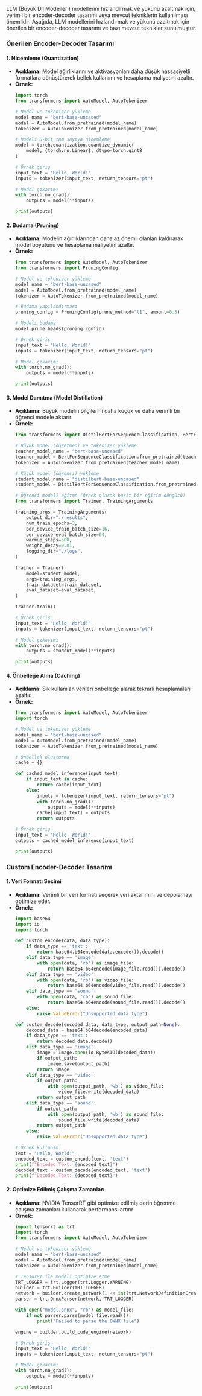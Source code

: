 LLM (Büyük Dil Modelleri) modellerini hızlandırmak ve yükünü azaltmak için, verimli bir encoder-decoder tasarımı veya mevcut tekniklerin kullanılması önemlidir. Aşağıda, LLM modellerini hızlandırmak ve yükünü azaltmak için önerilen bir encoder-decoder tasarımı ve bazı mevcut teknikler sunulmuştur.

### Önerilen Encoder-Decoder Tasarımı

#### 1. **Nicemleme (Quantization)**
- **Açıklama:** Model ağırlıklarını ve aktivasyonları daha düşük hassasiyetli formatlara dönüştürerek bellek kullanımı ve hesaplama maliyetini azaltır.
- **Örnek:**
  ```python
  import torch
  from transformers import AutoModel, AutoTokenizer

  # Model ve tokenizer yükleme
  model_name = "bert-base-uncased"
  model = AutoModel.from_pretrained(model_name)
  tokenizer = AutoTokenizer.from_pretrained(model_name)

  # Modeli 8-bit tam sayıya nicemleme
  model = torch.quantization.quantize_dynamic(
      model, {torch.nn.Linear}, dtype=torch.qint8
  )

  # Örnek giriş
  input_text = "Hello, World!"
  inputs = tokenizer(input_text, return_tensors="pt")

  # Model çıkarımı
  with torch.no_grad():
      outputs = model(**inputs)

  print(outputs)
  ```

#### 2. **Budama (Pruning)**
- **Açıklama:** Modelin ağırlıklarından daha az önemli olanları kaldırarak model boyutunu ve hesaplama maliyetini azaltır.
- **Örnek:**
  ```python
  from transformers import AutoModel, AutoTokenizer
  from transformers import PruningConfig

  # Model ve tokenizer yükleme
  model_name = "bert-base-uncased"
  model = AutoModel.from_pretrained(model_name)
  tokenizer = AutoTokenizer.from_pretrained(model_name)

  # Budama yapılandırması
  pruning_config = PruningConfig(prune_method="l1", amount=0.5)

  # Modeli budama
  model.prune_heads(pruning_config)

  # Örnek giriş
  input_text = "Hello, World!"
  inputs = tokenizer(input_text, return_tensors="pt")

  # Model çıkarımı
  with torch.no_grad():
      outputs = model(**inputs)

  print(outputs)
  ```

#### 3. **Model Damıtma (Model Distillation)**
- **Açıklama:** Büyük modelin bilgilerini daha küçük ve daha verimli bir öğrenci modele aktarır.
- **Örnek:**
  ```python
  from transformers import DistilBertForSequenceClassification, BertForSequenceClassification, AutoTokenizer

  # Büyük model (öğretmen) ve tokenizer yükleme
  teacher_model_name = "bert-base-uncased"
  teacher_model = BertForSequenceClassification.from_pretrained(teacher_model_name)
  tokenizer = AutoTokenizer.from_pretrained(teacher_model_name)

  # Küçük model (öğrenci) yükleme
  student_model_name = "distilbert-base-uncased"
  student_model = DistilBertForSequenceClassification.from_pretrained(student_model_name)

  # Öğrenci modeli eğitme (örnek olarak basit bir eğitim döngüsü)
  from transformers import Trainer, TrainingArguments

  training_args = TrainingArguments(
      output_dir="./results",
      num_train_epochs=3,
      per_device_train_batch_size=16,
      per_device_eval_batch_size=64,
      warmup_steps=500,
      weight_decay=0.01,
      logging_dir="./logs",
  )

  trainer = Trainer(
      model=student_model,
      args=training_args,
      train_dataset=train_dataset,
      eval_dataset=eval_dataset,
  )

  trainer.train()

  # Örnek giriş
  input_text = "Hello, World!"
  inputs = tokenizer(input_text, return_tensors="pt")

  # Model çıkarımı
  with torch.no_grad():
      outputs = student_model(**inputs)

  print(outputs)
  ```

#### 4. **Önbelleğe Alma (Caching)**
- **Açıklama:** Sık kullanılan verileri önbelleğe alarak tekrarlı hesaplamaları azaltır.
- **Örnek:**
  ```python
  from transformers import AutoModel, AutoTokenizer
  import torch

  # Model ve tokenizer yükleme
  model_name = "bert-base-uncased"
  model = AutoModel.from_pretrained(model_name)
  tokenizer = AutoTokenizer.from_pretrained(model_name)

  # Önbellek oluşturma
  cache = {}

  def cached_model_inference(input_text):
      if input_text in cache:
          return cache[input_text]
      else:
          inputs = tokenizer(input_text, return_tensors="pt")
          with torch.no_grad():
              outputs = model(**inputs)
          cache[input_text] = outputs
          return outputs

  # Örnek giriş
  input_text = "Hello, World!"
  outputs = cached_model_inference(input_text)

  print(outputs)
  ```

### Custom Encoder-Decoder Tasarımı

#### 1. **Veri Formatı Seçimi**
- **Açıklama:** Verimli bir veri formatı seçerek veri aktarımını ve depolamayı optimize eder.
- **Örnek:**
  ```python
  import base64
  import io
  import torch

  def custom_encode(data, data_type):
      if data_type == 'text':
          return base64.b64encode(data.encode()).decode()
      elif data_type == 'image':
          with open(data, 'rb') as image_file:
              return base64.b64encode(image_file.read()).decode()
      elif data_type == 'video':
          with open(data, 'rb') as video_file:
              return base64.b64encode(video_file.read()).decode()
      elif data_type == 'sound':
          with open(data, 'rb') as sound_file:
              return base64.b64encode(sound_file.read()).decode()
      else:
          raise ValueError("Unsupported data type")

  def custom_decode(encoded_data, data_type, output_path=None):
      decoded_data = base64.b64decode(encoded_data)
      if data_type == 'text':
          return decoded_data.decode()
      elif data_type == 'image':
          image = Image.open(io.BytesIO(decoded_data))
          if output_path:
              image.save(output_path)
          return image
      elif data_type == 'video':
          if output_path:
              with open(output_path, 'wb') as video_file:
                  video_file.write(decoded_data)
          return output_path
      elif data_type == 'sound':
          if output_path:
              with open(output_path, 'wb') as sound_file:
                  sound_file.write(decoded_data)
          return output_path
      else:
          raise ValueError("Unsupported data type")

  # Örnek kullanım
  text = "Hello, World!"
  encoded_text = custom_encode(text, 'text')
  print(f"Encoded Text: {encoded_text}")
  decoded_text = custom_decode(encoded_text, 'text')
  print(f"Decoded Text: {decoded_text}")
  ```

#### 2. **Optimize Edilmiş Çalışma Zamanları**
- **Açıklama:** NVIDIA TensorRT gibi optimize edilmiş derin öğrenme çalışma zamanları kullanarak performansı artırır.
- **Örnek:**
  ```python
  import tensorrt as trt
  import torch
  from transformers import AutoModel, AutoTokenizer

  # Model ve tokenizer yükleme
  model_name = "bert-base-uncased"
  model = AutoModel.from_pretrained(model_name)
  tokenizer = AutoTokenizer.from_pretrained(model_name)

  # TensorRT ile modeli optimize etme
  TRT_LOGGER = trt.Logger(trt.Logger.WARNING)
  builder = trt.Builder(TRT_LOGGER)
  network = builder.create_network(1 << int(trt.NetworkDefinitionCreationFlag.EXPLICIT_BATCH))
  parser = trt.OnnxParser(network, TRT_LOGGER)

  with open("model.onnx", "rb") as model_file:
      if not parser.parse(model_file.read()):
          print("Failed to parse the ONNX file")

  engine = builder.build_cuda_engine(network)

  # Örnek giriş
  input_text = "Hello, World!"
  inputs = tokenizer(input_text, return_tensors="pt")

  # Model çıkarımı
  with torch.no_grad():
      outputs = model(**inputs)

  print(outputs)
  ```

###
